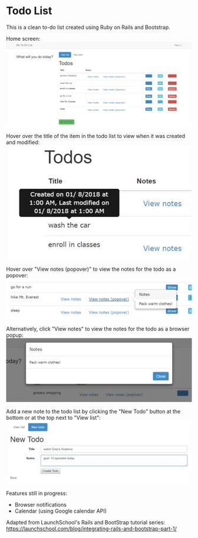 # Todo List #

This is a clean to-do list created using Ruby on Rails and Bootstrap. 

Home screen: 
![Home screen](/README-images/home.JPG)


Hover over the title of the item in the todo list to view when it was created and modified:
![Tooltip](/README-images/tooltip.JPG)


Hover over "View notes (popover)" to view the notes for the todo as a popover:
![Popover notes](/README-images/popover-note.JPG)


Alternatively, click "View notes" to view the notes for the todo as a browser popup:
![Popup notes](/README-images/popup-note.JPG)

Add a new note to the todo list by clicking the "New Todo" button at the bottom or at the top next to "View list":
![New todo](/README-images/new-todo.JPG)


Features still in progress: 

* Browser notifications
* Calendar (using Google calendar API)


Adapted from LaunchSchool's Rails and BootStrap tutorial series: 
https://launchschool.com/blog/integrating-rails-and-bootstrap-part-1/
